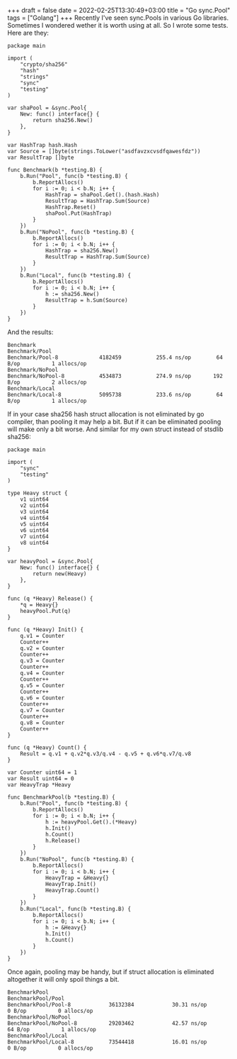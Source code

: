 +++ 
draft = false
date = 2022-02-25T13:30:49+03:00
title = "Go sync.Pool"
tags = ["Golang"]
+++ 
Recently I've seen sync.Pools in various Go libraries. Sometimes I wondered wether it is worth using at all. So I wrote some tests. Here are they:

```
package main

import (
	"crypto/sha256"
	"hash"
	"strings"
	"sync"
	"testing"
)

var shaPool = &sync.Pool{
	New: func() interface{} {
		return sha256.New()
	},
}

var HashTrap hash.Hash
var Source = []byte(strings.ToLower("asdfavzxcvsdfqawesfdz"))
var ResultTrap []byte

func Benchmark(b *testing.B) {
	b.Run("Pool", func(b *testing.B) {
		b.ReportAllocs()
		for i := 0; i < b.N; i++ {
			HashTrap = shaPool.Get().(hash.Hash)
			ResultTrap = HashTrap.Sum(Source)
			HashTrap.Reset()
			shaPool.Put(HashTrap)
		}
	})
	b.Run("NoPool", func(b *testing.B) {
		b.ReportAllocs()
		for i := 0; i < b.N; i++ {
			HashTrap = sha256.New()
			ResultTrap = HashTrap.Sum(Source)
		}
	})
	b.Run("Local", func(b *testing.B) {
		b.ReportAllocs()
		for i := 0; i < b.N; i++ {
			h := sha256.New()
			ResultTrap = h.Sum(Source)
		}
	})
}
```
And the results:
```
Benchmark
Benchmark/Pool
Benchmark/Pool-8         	 4182459	       255.4 ns/op	      64 B/op	       1 allocs/op
Benchmark/NoPool
Benchmark/NoPool-8       	 4534873	       274.9 ns/op	     192 B/op	       2 allocs/op
Benchmark/Local
Benchmark/Local-8        	 5095738	       233.6 ns/op	      64 B/op	       1 allocs/op
```
If in your case sha256 hash struct allocation is not eliminated by go compiler, than pooling it may help a bit. But if it can be eliminated pooling will make only a bit worse.
And similar for my own struct instead of stsdlib sha256:
```
package main

import (
	"sync"
	"testing"
)

type Heavy struct {
	v1 uint64
	v2 uint64
	v3 uint64
	v4 uint64
	v5 uint64
	v6 uint64
	v7 uint64
	v8 uint64
}

var heavyPool = &sync.Pool{
	New: func() interface{} {
		return new(Heavy)
	},
}

func (q *Heavy) Release() {
	*q = Heavy{}
	heavyPool.Put(q)
}

func (q *Heavy) Init() {
	q.v1 = Counter
	Counter++
	q.v2 = Counter
	Counter++
	q.v3 = Counter
	Counter++
	q.v4 = Counter
	Counter++
	q.v5 = Counter
	Counter++
	q.v6 = Counter
	Counter++
	q.v7 = Counter
	Counter++
	q.v8 = Counter
	Counter++
}

func (q *Heavy) Count() {
	Result = q.v1 + q.v2*q.v3/q.v4 - q.v5 + q.v6*q.v7/q.v8
}

var Counter uint64 = 1
var Result uint64 = 0
var HeavyTrap *Heavy

func BenchmarkPool(b *testing.B) {
	b.Run("Pool", func(b *testing.B) {
		b.ReportAllocs()
		for i := 0; i < b.N; i++ {
			h := heavyPool.Get().(*Heavy)
			h.Init()
			h.Count()
			h.Release()
		}
	})
	b.Run("NoPool", func(b *testing.B) {
		b.ReportAllocs()
		for i := 0; i < b.N; i++ {
			HeavyTrap = &Heavy{}
			HeavyTrap.Init()
			HeavyTrap.Count()
		}
	})
	b.Run("Local", func(b *testing.B) {
		b.ReportAllocs()
		for i := 0; i < b.N; i++ {
			h := &Heavy{}
			h.Init()
			h.Count()
		}
	})
}
```
Once again, pooling may be handy, but if struct allocation is eliminated altogether it will only spoil things a bit.
```
BenchmarkPool
BenchmarkPool/Pool
BenchmarkPool/Pool-8         	36132384	        30.31 ns/op	       0 B/op	       0 allocs/op
BenchmarkPool/NoPool
BenchmarkPool/NoPool-8       	29203462	        42.57 ns/op	      64 B/op	       1 allocs/op
BenchmarkPool/Local
BenchmarkPool/Local-8        	73544418	        16.01 ns/op	       0 B/op	       0 allocs/op
```

